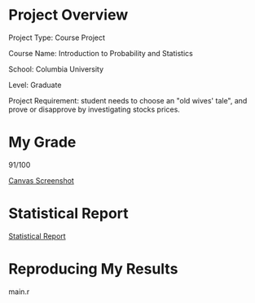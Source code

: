 # Project Overview

Project Type: Course Project

Course Name: Introduction to Probability and Statistics

School: Columbia University

Level: Graduate

Project Requirement: student needs to choose an "old wives' tale", and prove or disapprove by investigating stocks prices.

# My Grade

91/100

[Canvas Screenshot](https://s3.amazonaws.com/habemusne-public/sieo-w4150-project/grade.png)

# Statistical Report

[Statistical Report](https://s3.amazonaws.com/habemusne-public/sieo-w4150-project/report.pdf)

# Reproducing My Results

main.r
